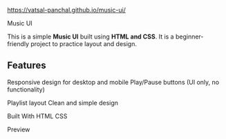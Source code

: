 https://vatsal-panchal.github.io/music-ui/

 Music UI

This is a simple **Music UI** built using **HTML and CSS**. It is a beginner-friendly project to practice layout and design.

## Features
Responsive design for desktop and mobile
Play/Pause buttons (UI only, no functionality)

Playlist layout
Clean and simple design

Built With
HTML
CSS

 Preview
